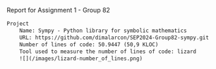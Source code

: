 Report for Assignment 1 - Group 82

    Project
        Name: Sympy - Python library for symbolic mathematics
        URL: https://github.com/dimalarcon/SEP2024-Group82-sympy.git
        Number of lines of code: 50.9447 (50,9 KLOC)
        Tool used to measure the number of lines of code: lizard
        ![](/images/lizard-number_of_lines.png)